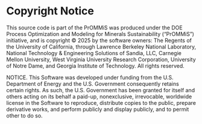 Copyright Notice
================

This source code is part of the PrOMMiS was produced under the DOE Process Optimization and Modeling for Minerals Sustainability (“PrOMMiS”) initiative, and is copyright © 2025 by the software owners: The Regents of the University of California, through Lawrence Berkeley National Laboratory, National Technology & Engineering Solutions of Sandia, LLC, Carnegie Mellon University, West Virginia University Research Corporation, University of Notre Dame, and Georgia Institute of Technology. All rights reserved.

NOTICE. This Software was developed under funding from the U.S. Department of Energy and the U.S. Government consequently retains certain rights. As such, the U.S. Government has been granted for itself and others acting on its behalf a paid-up, nonexclusive, irrevocable, worldwide license
in the Software to reproduce, distribute copies to the public, prepare derivative works, and perform publicly and display publicly, and to permit other to do so.

